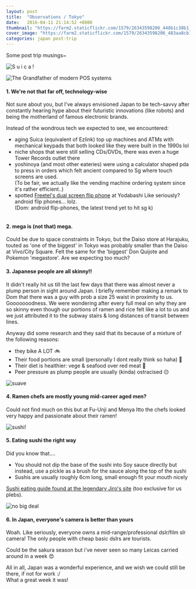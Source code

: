 ```yaml
---
layout: post
title:  "Observations / Tokyo"
date:   2016-04-11 21:14:52 +0800
thumbnail: "https://farm2.staticflickr.com/1579/26343598206_448b1c38b1_z_d.jpg"
cover_image: "https://farm2.staticflickr.com/1579/26343598206_483aa8cb1d_k_d.jpg"
categories: japan post-trip
---
```


Some post trip musings~

![S u i c a !](https://farm2.staticflickr.com/1632/26343599066_939f5886f3_k_d.jpg)

![The Grandfather of modern POS systems](https://farm2.staticflickr.com/1686/26343599806_212fc8f17a_k_d.jpg)

#### 1. We're not that far off, technology-wise 
Not sure about you, but I've always envisioned Japan to be tech-savvy after constantly hearing hype about their futuristic innovations (like robots) and being the motherland of famous electronic brands. 

Instead of the wondrous tech we expected to see, we encountered: 

- aging Suica (equivalent of Ezlink) top up machines and ATMs with mechanical keypads that both looked like they were built in the 1990s lol
- niche shops that were still selling CDs/DVDs, there was even a huge Tower Records outlet there
- yoshinoya (and most other eateries) were using a calculator shaped pda to press in orders which felt ancient compared to Sg where touch screens are used.  
(To be fair, we actually like the vending machine ordering system since it's rather efficient..)
- spotted [Freetel's dual screen flip phone] at Yodabashi Like seriously? android flip phones... lolz.  
(Dom: android flip-phones, the latest trend yet to hit sg k)

![]()

#### 2. mega is (not that) mega.  
Could be due to space constraints in Tokyo, but the Daiso store at Harajuku, touted as 'one of the biggest' in Tokyo was probably smaller than the Daiso at Vivo/City Square. Felt the same for the 'biggest' Don Quijote and Pokemon 'megastore'. Are we expecting too much?

#### 3. Japanese people are all skinny!!  
It didn't really hit us till the last few days that there was almost never a plump person in sight around Japan. I briefly remember making a remark to Dom that there was a guy with prob a size 25 waist in proximity to us. Gooooooodness. We were wondering after every full meal on why they are so skinny even though our portions of ramen and rice felt like a lot to us and we just attributed it to the subway stairs & long distances of transit between lines.

Anyway did some research and they said that its because of a mixture of the following reasons:

- they bike A LOT 🚲
- Their food portions are small (personally I dont really think so haha) 🍱
- Their diet is healthier: vege & seafood over red meat 🍣
- Peer pressure as plump people are usually (kinda) ostracised 😔

![suave](https://farm2.staticflickr.com/1642/25766778033_4b9871f838_k_d.jpg)

#### 4. Ramen chefs are mostly young mid-career aged men?  
Could not find much on this but at Fu-Unji and Menya Itto the chefs looked very happy and passionate about their ramen!

![sushi!](https://farm2.staticflickr.com/1458/25764677124_74df4ca25f_k_d.jpg)

#### 5. Eating sushi the right way  
Did you know that....

- You should not dip the base of the sushi into Soy sauce directly but instead, use a pickle as a brush for the sauce along the top of the sushi
- Sushis are usually roughly 6cm long, small enough fit your mouth nicely

[Sushi eating guide found at the legendary Jiro's site] (too exclusive for us plebs).

![no big deal](https://farm2.staticflickr.com/1600/26343599486_10ff80ea23_k_d.jpg)

#### 6. In Japan, everyone's camera is better than yours
Woah. Like seriously, everyone owns a mid-range/professional dslr/film slr camera! The only people with cheap basic dslrs are tourists.

Could be the sakura season but i've never seen so many Leicas carried around in a week 😍

All in all, Japan was a wonderful experience, and we wish we could still be there, if not for work :/  
What a great week it was!

[Freetel's dual screen flip phone]: http://www.tomsguide.com/us/freetel-musashi-dual-screen-smartphone,review-3424.html

[Sushi eating guide found at the legendary Jiro's site]: http://www.sushi-jiro.jp/dining-at-jiro/